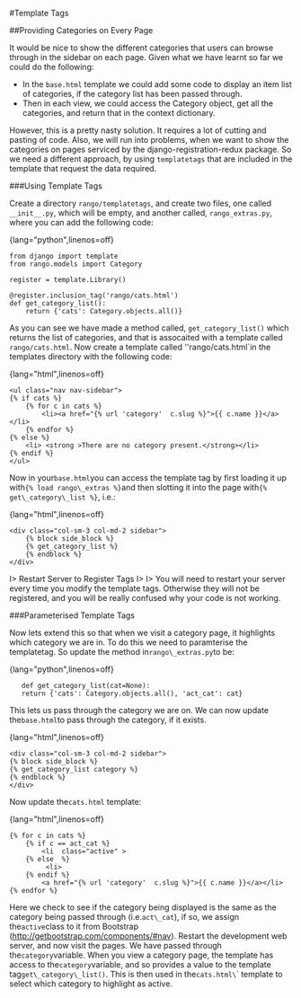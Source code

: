 #Template Tags


##Providing Categories on Every Page

It would be nice to show the different categories that users can browse
through in the sidebar on each page. Given what we have learnt so far we
could do the following:

-   In the `base.html` template we could add some code to display an
    item list of categories, if the category list has been passed
    through.
-   Then in each view, we could access the Category object, get all the
    categories, and return that in the context dictionary.

However, this is a pretty nasty solution. It requires a lot of cutting
and pasting of code. Also, we will run into problems, when we want to
show the categories on pages serviced by the django-registration-redux
package. So we need a different approach, by using `templatetags` that
are included in the template that request the data required.

###Using Template Tags

Create a directory `rango/templatetags`, and create two files, one
called `__init__.py`, which will be empty, and another called,
`rango_extras.py`, where you can add the following code:

{lang="python",linenos=off}

	from django import template
	from rango.models import Category

	register = template.Library()

	@register.inclusion_tag('rango/cats.html')
	def get_category_list():
    	return {'cats': Category.objects.all()}

As you can see we have made a method called, `get_category_list()` which
returns the list of categories, and that is assocaited with a template
called `rango/cats.html`. Now create a template called
''rango/cats.html`in the templates directory with the following code:  

{lang="html",linenos=off}



	<ul class="nav nav-sidebar">
	{% if cats %}
		{% for c in cats %}             
			<li><a href="{% url 'category'  c.slug %}">{{ c.name }}</a></li>
		{% endfor %}      
	{% else %}
		<li> <strong >There are no category present.</strong></li>	
	{% endif %}  
	</ul> 
	
Now in your`base.html`you can access the template tag by first loading it up with`{%
load rango\_extras %}`and then slotting it into the page with`{%
get\_category\_list
%}`, i.e.:  

{lang="html",linenos=off}


      
	<div class="col-sm-3 col-md-2 sidebar">          
		{% block side_block %}         
		{% get_category_list %}         
		{% endblock %}      
	</div>   
	

I> Restart Server to Register Tags
I>
I> You will need to restart your server every time you modify the template tags. Otherwise they will not be registered, and you will be really confused why your code is not working.

###Parameterised Template Tags 

Now lets extend this so that when we visit a category page, it highlights which category we are in. To do this we need to paramterise the templatetag. So update the method in`rango\_extras.py`to be: 

{lang="python",linenos=off}

       def get_category_list(cat=None):         
	   return {'cats': Category.objects.all(), 'act_cat': cat}  


This lets us pass through the category we are on. We can now update the`base.html`to pass through the category, if it exists.  

{lang="html",linenos=off}




	<div class="col-sm-3 col-md-2 sidebar">          
	{% block side_block %}         
	{% get_category_list category %}         
	{% endblock %}      
	</div>   
	
Now update the`cats.html` template:   

{lang="html",linenos=off}



	{% for c in cats %}
		{% if c == act_cat %} 
			<li  class="active" > 
		{% else  %} 
			 <li>
		{% endif %}
			<a href="{% url 'category'  c.slug %}">{{ c.name }}</a></li>
	{% endfor %}


Here we check to see if the category being displayed is the same as the category being passed through (i.e.`act\_cat`), if so, we assign the`active`class to it from Bootstrap (http://getbootstrap.com/components/#nav).   Restart the development web server, and now visit the pages. We have passed through the`category`variable. When you view a category page, the template has access to the`category`variable, and so provides a value to the template tag`get\_category\_list()`. This is then used in the`cats.html\`\`
template to select which category to highlight as active.
